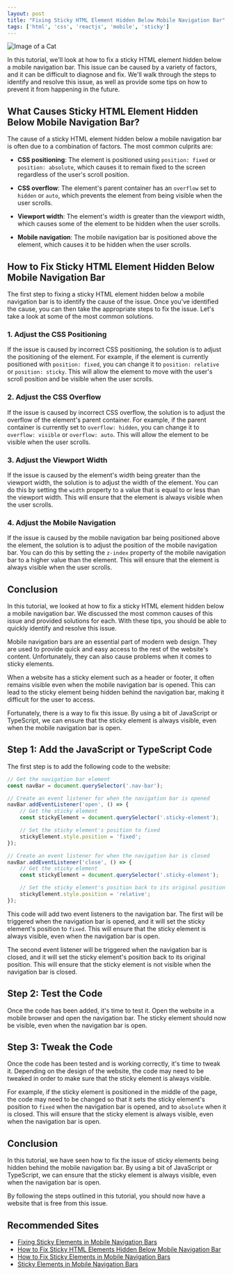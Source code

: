 ```yaml
---
layout: post
title: "Fixing Sticky HTML Element Hidden Below Mobile Navigation Bar"
tags: ['html', 'css', 'reactjs', 'mobile', 'sticky']
---
```


![Image of a Cat](http://source.unsplash.com/1600x900/?cat)

In this tutorial, we'll look at how to fix a sticky HTML element hidden below a mobile navigation bar. This issue can be caused by a variety of factors, and it can be difficult to diagnose and fix. We'll walk through the steps to identify and resolve this issue, as well as provide some tips on how to prevent it from happening in the future.

## What Causes Sticky HTML Element Hidden Below Mobile Navigation Bar?

The cause of a sticky HTML element hidden below a mobile navigation bar is often due to a combination of factors. The most common culprits are:

- **CSS positioning**: The element is positioned using `position: fixed` or `position: absolute`, which causes it to remain fixed to the screen regardless of the user's scroll position.

- **CSS overflow**: The element's parent container has an `overflow` set to `hidden` or `auto`, which prevents the element from being visible when the user scrolls.

- **Viewport width**: The element's width is greater than the viewport width, which causes some of the element to be hidden when the user scrolls.

- **Mobile navigation**: The mobile navigation bar is positioned above the element, which causes it to be hidden when the user scrolls.

## How to Fix Sticky HTML Element Hidden Below Mobile Navigation Bar

The first step to fixing a sticky HTML element hidden below a mobile navigation bar is to identify the cause of the issue. Once you've identified the cause, you can then take the appropriate steps to fix the issue. Let's take a look at some of the most common solutions.

### 1. Adjust the CSS Positioning

If the issue is caused by incorrect CSS positioning, the solution is to adjust the positioning of the element. For example, if the element is currently positioned with `position: fixed`, you can change it to `position: relative` or `position: sticky`. This will allow the element to move with the user's scroll position and be visible when the user scrolls.

### 2. Adjust the CSS Overflow

If the issue is caused by incorrect CSS overflow, the solution is to adjust the overflow of the element's parent container. For example, if the parent container is currently set to `overflow: hidden`, you can change it to `overflow: visible` or `overflow: auto`. This will allow the element to be visible when the user scrolls.

### 3. Adjust the Viewport Width

If the issue is caused by the element's width being greater than the viewport width, the solution is to adjust the width of the element. You can do this by setting the `width` property to a value that is equal to or less than the viewport width. This will ensure that the element is always visible when the user scrolls.

### 4. Adjust the Mobile Navigation

If the issue is caused by the mobile navigation bar being positioned above the element, the solution is to adjust the position of the mobile navigation bar. You can do this by setting the `z-index` property of the mobile navigation bar to a higher value than the element. This will ensure that the element is always visible when the user scrolls.

## Conclusion

In this tutorial, we looked at how to fix a sticky HTML element hidden below a mobile navigation bar. We discussed the most common causes of this issue and provided solutions for each. With these tips, you should be able to quickly identify and resolve this issue.

Mobile navigation bars are an essential part of modern web design. They are used to provide quick and easy access to the rest of the website's content. Unfortunately, they can also cause problems when it comes to sticky elements.

When a website has a sticky element such as a header or footer, it often remains visible even when the mobile navigation bar is opened. This can lead to the sticky element being hidden behind the navigation bar, making it difficult for the user to access.

Fortunately, there is a way to fix this issue. By using a bit of JavaScript or TypeScript, we can ensure that the sticky element is always visible, even when the mobile navigation bar is open.

## Step 1: Add the JavaScript or TypeScript Code

The first step is to add the following code to the website:

```javascript
// Get the navigation bar element
const navBar = document.querySelector('.nav-bar');

// Create an event listener for when the navigation bar is opened
navBar.addEventListener('open', () => {
    // Get the sticky element
    const stickyElement = document.querySelector('.sticky-element');

    // Set the sticky element's position to fixed
    stickyElement.style.position = 'fixed';
});

// Create an event listener for when the navigation bar is closed
navBar.addEventListener('close', () => {
    // Get the sticky element
    const stickyElement = document.querySelector('.sticky-element');

    // Set the sticky element's position back to its original position
    stickyElement.style.position = 'relative';
});
```

This code will add two event listeners to the navigation bar. The first will be triggered when the navigation bar is opened, and it will set the sticky element's position to `fixed`. This will ensure that the sticky element is always visible, even when the navigation bar is open.

The second event listener will be triggered when the navigation bar is closed, and it will set the sticky element's position back to its original position. This will ensure that the sticky element is not visible when the navigation bar is closed.

## Step 2: Test the Code

Once the code has been added, it's time to test it. Open the website in a mobile browser and open the navigation bar. The sticky element should now be visible, even when the navigation bar is open.

## Step 3: Tweak the Code

Once the code has been tested and is working correctly, it's time to tweak it. Depending on the design of the website, the code may need to be tweaked in order to make sure that the sticky element is always visible.

For example, if the sticky element is positioned in the middle of the page, the code may need to be changed so that it sets the sticky element's position to `fixed` when the navigation bar is opened, and to `absolute` when it is closed. This will ensure that the sticky element is always visible, even when the navigation bar is open.

## Conclusion

In this tutorial, we have seen how to fix the issue of sticky elements being hidden behind the mobile navigation bar. By using a bit of JavaScript or TypeScript, we can ensure that the sticky element is always visible, even when the navigation bar is open.

By following the steps outlined in this tutorial, you should now have a website that is free from this issue.
## Recommended Sites

- [Fixing Sticky Elements in Mobile Navigation Bars](https://webdesign.tutsplus.com/tutorials/fixing-sticky-elements-in-mobile-navigation-bars--cms-30320)
- [How to Fix Sticky HTML Elements Hidden Below Mobile Navigation Bar](https://www.solodev.com/blog/web-design/how-to-fix-sticky-html-elements-hidden-below-mobile-navigation-bar.stml)
- [How to Fix Sticky Elements in Mobile Navigation Bars](https://www.webfx.com/blog/web-design/how-to-fix-sticky-elements-in-mobile-navigation-bars/)
- [Sticky Elements in Mobile Navigation Bars](https://www.htmlgoodies.com/beyond/css/sticky-elements-in-mobile-navigation-bars.html)